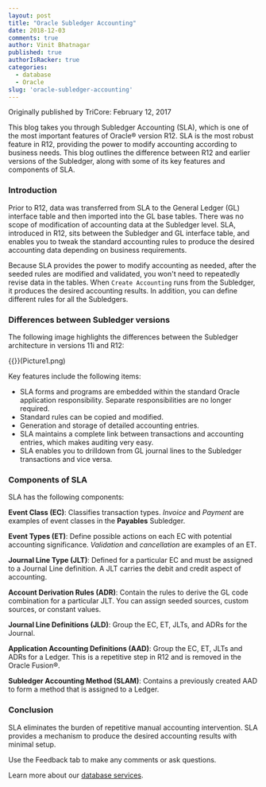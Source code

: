 ```yaml
---
layout: post
title: "Oracle Subledger Accounting"
date: 2018-12-03
comments: true
author: Vinit Bhatnagar
published: true
authorIsRacker: true
categories:
  - database
  - Oracle
slug: 'oracle-subledger-accounting' 
---
```


Originally published by TriCore: February 12, 2017

This blog takes you through Subledger Accounting (SLA), which is one of the most
important features of Oracle&reg; version R12. SLA is the most robust feature in
R12, providing the power to modify accounting according to business needs. This
blog outlines the difference between R12 and earlier versions of the Subledger,
along with some of its key features and components of SLA.

<!--more-->

### Introduction

Prior to R12, data was transferred from SLA to the General Ledger (GL) interface
table and then imported into the GL base tables. There was no scope of
modification of accounting data at the Subledger level. SLA, introduced
in R12, sits between the Subledger and GL interface table, and enables you to
tweak the standard accounting rules to produce the desired accounting data
depending on business requirements.

Because SLA provides the power to modify accounting as needed, after the seeded
rules are modified and validated, you won't need to repeatedly revise data in
the tables. When `Create Accounting` runs from the Subledger, it produces the
desired accounting results. In addition, you can define different rules for all
the Subledgers.

### Differences between Subledger versions

The following image highlights the differences between the Subledger
architecture in versions 11i and R12:

{{<image src="" title="" alt="">}}(Picture1.png)

Key features include the following items:

-	SLA forms and programs are embedded within the standard Oracle application
   responsibility. Separate responsibilities are no longer required.
-	Standard rules can be copied and modified.
-	Generation and storage of detailed accounting entries.
-	SLA maintains a complete link between transactions and accounting entries,
   which makes auditing very easy.
-	SLA enables you to drilldown from GL journal lines to the Subledger
   transactions and vice versa.

### Components of SLA

SLA has the following components:

**Event Class (EC)**: Classifies transaction types. *Invoice* and *Payment* are
examples of event classes in the **Payables** Subledger.

**Event Types (ET)**: Define possible actions on each EC with potential
accounting significance. *Validation* and *cancellation* are examples of an ET.

**Journal Line Type (JLT)**: Defined for a particular EC and must be assigned
to a Journal Line definition. A JLT carries the debit and credit aspect of
accounting.

**Account Derivation Rules (ADR)**: Contain the rules to derive the GL code
combination for a particular JLT. You can assign seeded sources, custom sources,
or constant values.

**Journal Line Definitions (JLD)**: Group the EC, ET, JLTs, and ADRs for the
Journal.

**Application Accounting Definitions (AAD)**: Group the EC, ET, JLTs and ADRs
for a Ledger. This is a repetitive step in R12 and is removed in the Oracle
Fusion&reg;.

**Subledger Accounting Method (SLAM)**: Contains a previously created AAD to
form a method that is assigned to a Ledger.

### Conclusion

SLA eliminates the burden of repetitive manual accounting intervention. SLA
provides a mechanism to produce the desired accounting results with minimal
setup.

Use the Feedback tab to make any comments or ask questions.

Learn more about our [database services](https://www.rackspace.com/dba-services).


